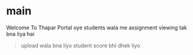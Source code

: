 # main
Welcome To Thapar Portal
oye students wala me assignment viewing tak bna liya hai 
>upload wala bna liyo
>student score bhi dhek liyo 


